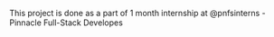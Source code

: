 This project is done as a part of 1 month internship at @pnfsinterns - Pinnacle Full-Stack Developes
